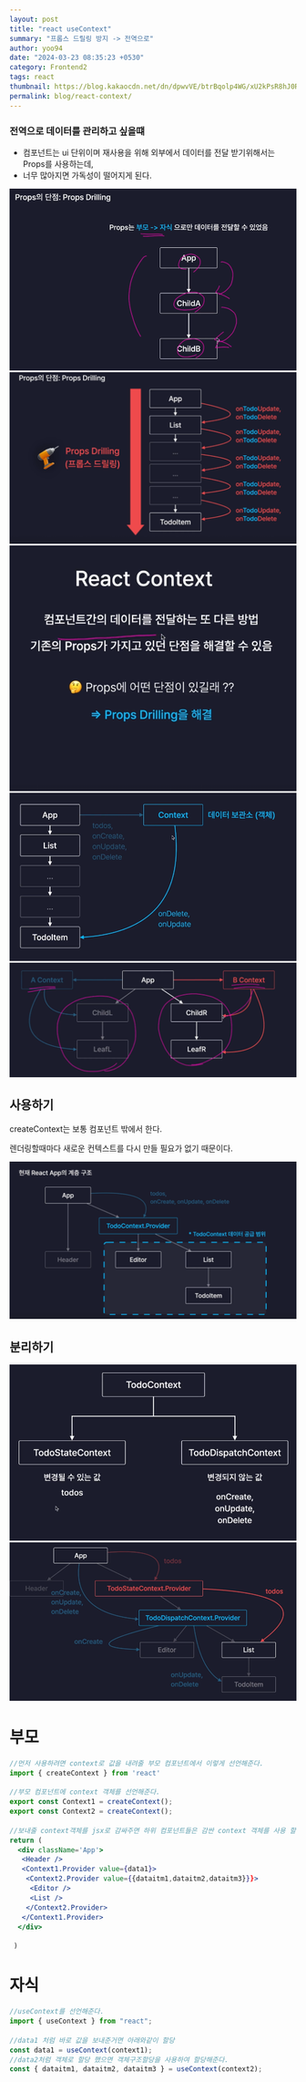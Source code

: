 ```yaml
---
layout: post
title: "react useContext"
summary: "프롭스 드릴링 방지 -> 전역으로"
author: yoo94
date: "2024-03-23 08:35:23 +0530"
category: Frontend2
tags: react
thumbnail: https://blog.kakaocdn.net/dn/dpwvVE/btrBqolp4WG/xU2kPsR8hJ0Rpx9B1LSoZ1/img.png
permalink: blog/react-context/
---
```


### 전역으로 데이터를 관리하고 싶을떄

- 컴포넌트는 ui 단위이며 재사용을 위해 외부에서 데이터를 전달 받기위해서는 Props를 사용하는데,
- 너무 많아지면 가독성이 떨어지게 된다.

<img src="/blog/postImg/Pasted image 20240506180849.png" alt="Pasted image 20240506180849.png" style="max-width:100%;">
<img src="/blog/postImg/Pasted image 20240506180941.png" alt="Pasted image 20240506180941.png" style="max-width:100%;">
<img src="/blog/postImg/Pasted image 20240506180959.png" alt="Pasted image 20240506180959.png" style="max-width:100%;">
<img src="/blog/postImg/Pasted image 20240506181019.png" alt="Pasted image 20240506181019.png" style="max-width:100%;">
<img src="/blog/postImg/Pasted image 20240506181039.png" alt="Pasted image 20240506181039.png" style="max-width:100%;">

## 사용하기

createContext는 보통 컴포넌트 밖에서 한다.

렌더링할때마다 새로운 컨텍스트를 다시 만들 필요가 없기 때문이다.

<img src="/blog/postImg/Pasted image 20240506181813.png" alt="Pasted image 20240506181813.png" style="max-width:100%;">

## 분리하기

<img src="/blog/postImg/Pasted image 20240506182819.png" alt="Pasted image 20240506182819.png" style="max-width:100%;">
<img src="/blog/postImg/Pasted image 20240506182926.png" alt="Pasted image 20240506182926.png" style="max-width:100%;">

# 부모

```jsx
//먼저 사용하려면 context로 값을 내려줄 부모 컴포넌트에서 이렇게 선언해준다.
import { createContext } from 'react'

//부모 컴포넌트에 context 객체를 선언해준다.
export const Context1 = createContext();
export const Context2 = createContext();

//보내줄 context객체를 jsx로 감싸주면 하위 컴포넌트들은 감싼 context 객체를 사용 할 수 있다. context도 객체이기 때문에 바로 넣지는 못하고 Context1.Provider에 value에 넣어준다.
return (
  <div className='App'>
   <Header />
   <Context1.Provider value={data1}>
    <Context2.Provider value={{dataitm1,dataitm2,dataitm3}}}>
     <Editor />
     <List />
    </Context2.Provider>
   </Context1.Provider>
  </div>

 )
```

# 자식

```jsx
//useContext를 선언해준다.
import { useContext } from "react";

//data1 처럼 바로 값을 보내준거면 아래와같이 할당
const data1 = useContext(context1);
//data2처럼 객체로 할당 했으면 객체구조할당을 사용하여 할당해준다.
const { dataitm1, dataitm2, dataitm3 } = useContext(context2);
```
